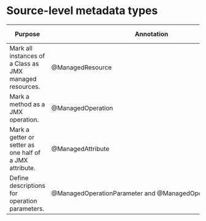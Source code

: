 # Source&#45;level metadata types

Purpose|Annotation|Annotation Type
--|--|--
Mark all instances of a Class as JMX managed resources.|@ManagedResource|Class
Mark a method as a JMX operation.|@ManagedOperation|Method
Mark a getter or setter as one half of a JMX attribute.|@ManagedAttribute|Method (only getters and setters)
Define descriptions for operation parameters.|@ManagedOperationParameter and @ManagedOperationParameters|Method
